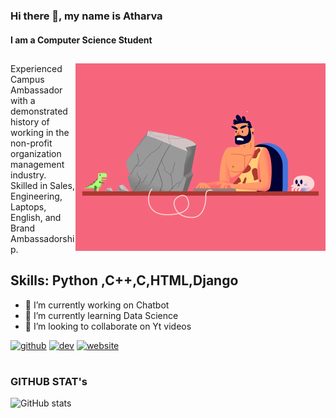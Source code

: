 ### Hi there 👋, my name is Atharva
####  I am a Computer Science Student

##
<img align="right" alt="coding" width="400" src="00-imp--04animation_1.gif"> 

Experienced Campus Ambassador with a demonstrated history of working in the non-profit organization management industry. Skilled in Sales, Engineering, Laptops, English, and Brand Ambassadorship. 

## Skills: Python ,C++,C,HTML,Django

- 🔭 I’m currently working on Chatbot 
- 🌱 I’m currently learning Data Science 
- 👯 I’m looking to collaborate on Yt videos  


[<img src='https://cdn.jsdelivr.net/npm/simple-icons@3.0.1/icons/github.svg' alt='github' height='40'>](https://github.com/atharvawadkar)  [<img src='https://cdn.jsdelivr.net/npm/simple-icons@3.0.1/icons/dev-dot-to.svg' alt='dev' height='40'>](https://dev.to/athxxxx)  [<img src='https://cdn.jsdelivr.net/npm/simple-icons@3.0.1/icons/icloud.svg' alt='website' height='40'>](atharvawadkar.github.io)  


#



### GITHUB STAT's
![ GitHub stats](https://github-readme-stats.vercel.app/api?username=atharvawadkar&show_icons=true&theme=radical)
